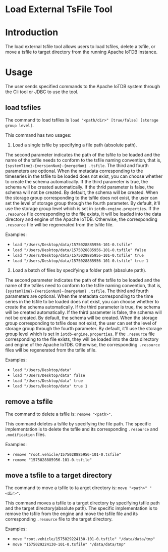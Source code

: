 <!--

    Licensed to the Apache Software Foundation (ASF) under one
    or more contributor license agreements.  See the NOTICE file
    distributed with this work for additional information
    regarding copyright ownership.  The ASF licenses this file
    to you under the Apache License, Version 2.0 (the
    "License"); you may not use this file except in compliance
    with the License.  You may obtain a copy of the License at
    
        http://www.apache.org/licenses/LICENSE-2.0
    
    Unless required by applicable law or agreed to in writing,
    software distributed under the License is distributed on an
    "AS IS" BASIS, WITHOUT WARRANTIES OR CONDITIONS OF ANY
    KIND, either express or implied.  See the License for the
    specific language governing permissions and limitations
    under the License.

-->

# Load External TsFile Tool

# Introduction

The load external tsfile tool allows users to load tsfiles, delete a tsfile, or move a tsfile to target directory from the running Apache IoTDB instance.

# Usage

The user sends specified commands to the Apache IoTDB system through the Cli tool or JDBC to use the tool.

## load tsfiles

The command to load tsfiles is `load "<path/dir>" [true/false] [storage group level]`.

This command has two usages:

1. Load a single tsfile by specifying a file path (absolute path). 

The second parameter indicates the path of the tsfile to be loaded and the name of the tsfile needs to conform to the tsfile naming convention, that is, `{systemTime}-{versionNum}-{mergeNum} .tsfile`. The third and fourth parameters are optional. When the metadata corresponding to the timeseries in the tsfile to be loaded does not exist, you can choose whether to create the schema automatically. If the third parameter is true, the schema will be created automatically. If the thrid parameter is false, the schema will not be created. By default, the schema will be created. When the storage group corresponding to the tsfile does not exist, the user can set the level of storage group through the fourth parameter. By default, it'll use the storage group level which is set in `iotdb-engine.properties`.
If the `.resource` file corresponding to the file exists, it will be loaded into the data directory and engine of the Apache IoTDB. Otherwise, the corresponding `.resource` file will be regenerated from the tsfile file.

Examples:

* `load "/Users/Desktop/data/1575028885956-101-0.tsfile"`
* `load "/Users/Desktop/data/1575028885956-101-0.tsfile" false`
* `load "/Users/Desktop/data/1575028885956-101-0.tsfile" true`
* `load "/Users/Desktop/data/1575028885956-101-0.tsfile" true 1`

2. Load a batch of files by specifying a folder path (absolute path). 

The second parameter indicates the path of the tsfile to be loaded and the name of the tsfiles need to conform to the tsfile naming convention, that is, `{systemTime}-{versionNum}-{mergeNum} .tsfile`. The third and fourth parameters are optional. When the metadata corresponding to the time series in the tsfile to be loaded does not exist, you can choose whether to create the schema automatically. If the third parameter is true, the schema will be created automatically. If the third parameter is false, the schema will not be created. By default, the schema will be created. When the storage group corresponding to tsfile does not exist, the user can set the level of storage group through the fourth parameter. By default, it'll use the storage group level which is set in `iotdb-engine.properties`.
If the `.resource` file corresponding to the file  exists, they will be loaded into the data directory and engine of the Apache IoTDB. Otherwise, the corresponding` .resource` files will be regenerated from the tsfile sfile.

Examples:

* `load "/Users/Desktop/data"`
* `load "/Users/Desktop/data" false`
* `load "/Users/Desktop/data" true`
* `load "/Users/Desktop/data" true 1`

## remove a tsfile

The command to delete a tsfile is: `remove "<path>"`.

This command deletes a tsfile by specifying the file path. The specific implementation is to delete the tsfile and its corresponding `.resource` and` .modification` files.

Examples:

* `remove "root.vehicle/1575028885956-101-0.tsfile"` 
* `remove "1575028885956-101-0.tsfile"`

## move a tsfile to a target directory

The command to move a tsfile to ta arget directory is: `move "<path>" "<dir>"`.

This command moves a tsfile to a target directory by specifying tsfile path and the target directory(absolute path). The specific implementation is to remove the tsfile from the engine and move the tsfile file and its corresponding `.resource` file to the target directory.

Examples:

* `move "root.vehicle/1575029224130-101-0.tsfile" "/data/data/tmp"`
* `move "1575029224130-101-0.tsfile" "/data/data/tmp"`